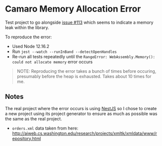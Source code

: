 # Camaro Memory Allocation Error

Test project to go alongside [issue #113](https://github.com/tuananh/camaro/issues/113) which seems to indicate a memory leak within the library.

To reproduce the error:

* Used Node 12.16.2
* Run `jest --watch --runInBand --detectOpenHandles`
* Re-run all tests repeatedly until the `RangeError: WebAssembly.Memory(): could not allocate memory` error occurs

> NOTE: Reproducing the error takes a bunch of times before occuring, presumably before the heap is exhausted. Takes about 10 times for me.

## Notes

The real project where the error occurs is using [NestJS](https://nestjs.com) so I chose to create a new project using its project generator to ensure as much as possible was the same as the real project.

* `orders.xml` data taken from here: http://aiweb.cs.washington.edu/research/projects/xmltk/xmldata/www/repository.html
